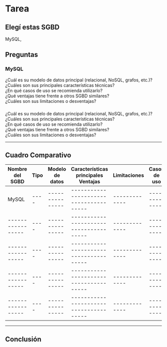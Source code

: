 # Tarea

## Elegí estas SGBD 
 MySQL,  

## Preguntas
### MySQL
¿Cuál es su modelo de datos principal (relacional, NoSQL, grafos, etc.)?  
¿Cuáles son sus principales características técnicas?  
¿En qué casos de uso se recomienda utilizarlo?  
¿Qué ventajas tiene frente a otros SGBD similares?  
¿Cuáles son sus limitaciones o desventajas?  

###
¿Cuál es su modelo de datos principal (relacional, NoSQL, grafos, etc.)?  
¿Cuáles son sus principales características técnicas?  
¿En qué casos de uso se recomienda utilizarlo?  
¿Qué ventajas tiene frente a otros SGBD similares?  
¿Cuáles son sus limitaciones o desventajas?  

---

## Cuadro Comparativo  
| Nombre del SGBD | Tipo | Modelo de datos |	Características principales	Ventajas	| Limitaciones	| Casos de uso |
|-----------------| ---- | --------------- | -------------------------------------- | ------------- | ------------ |
| MySQL | ---- | --------------- | -------------------------------------- | ------------- | ------------ |
|-----------------| ---- | --------------- | -------------------------------------- | ------------- | ------------ |
|-----------------| ---- | --------------- | -------------------------------------- | ------------- | ------------ |
|-----------------| ---- | --------------- | -------------------------------------- | ------------- | ------------ |
|-----------------| ---- | --------------- | -------------------------------------- | ------------- | ------------ |

---
## Conclusión
